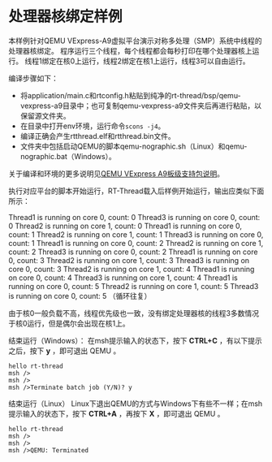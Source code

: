 # 处理器核绑定样例

本样例针对QEMU VExpress-A9虚拟平台演示对称多处理（SMP）系统中线程的处理器核绑定。
程序运行三个线程，每个线程都会每秒打印在哪个处理器核上运行。
线程1绑定在核0上运行，线程2绑定在核1上运行，线程3可以自由运行。

编译步骤如下：
- 将application/main.c和rtconfig.h粘贴到纯净的rt-thread/bsp/qemu-vexpress-a9目录中；也可复制qemu-vexpress-a9文件夹后再进行粘贴，以保留源文件夹。
- 在目录中打开env环境，运行命令`scons -j4`。
- 编译正确会产生rtthread.elf和rtthread.bin文件。
- 文件夹中包括启动QEMU的脚本qemu-nographic.sh（Linux）和qemu-nographic.bat（Windows）。

关于编译和环境的更多说明见[QEMU VExpress A9板级支持包说明](https://github.com/RT-Thread/rt-thread/blob/c285c9806bfeeb72676ccb7f122bd2a207330585/bsp/qemu-vexpress-a9/README.md)。

执行对应平台的脚本开始运行，RT-Thread载入后样例开始运行，输出应类似下面所示：

Thread1 is running on core 0, count: 0
Thread3 is running on core 0, count: 0
Thread2 is running on core 1, count: 0
Thread1 is running on core 0, count: 1
Thread2 is running on core 1, count: 1
Thread3 is running on core 0, count: 1
Thread1 is running on core 0, count: 2
Thread2 is running on core 1, count: 2
Thread3 is running on core 0, count: 2
Thread1 is running on core 0, count: 3
Thread2 is running on core 1, count: 3
Thread3 is running on core 0, count: 3
Thread2 is running on core 1, count: 4
Thread1 is running on core 0, count: 4
Thread3 is running on core 1, count: 4
Thread1 is running on core 0, count: 5
Thread2 is running on core 1, count: 5
Thread3 is running on core 0, count: 5
（循环往复）

由于核0一般负载不高，线程优先级也一致，没有绑定处理器核的线程3多数情况于核0运行，但是偶尔会出现在核1上。

结束运行（Windows）：
在msh提示输入的状态下，按下 **CTRL+C** ，有以下提示之后，按下 **y** ，即可退出 QEMU 。

```shell
hello rt-thread
msh />
msh />
msh />Terminate batch job (Y/N)? y
```

结束运行（Linux）
Linux下退出QEMU的方式与Windows下有些不一样；在msh提示输入的状态下，按下 **CTRL+A** ，再按下 **X** ，即可退出 QEMU 。

```shell
hello rt-thread
msh />
msh />
msh />QEMU: Terminated
```
